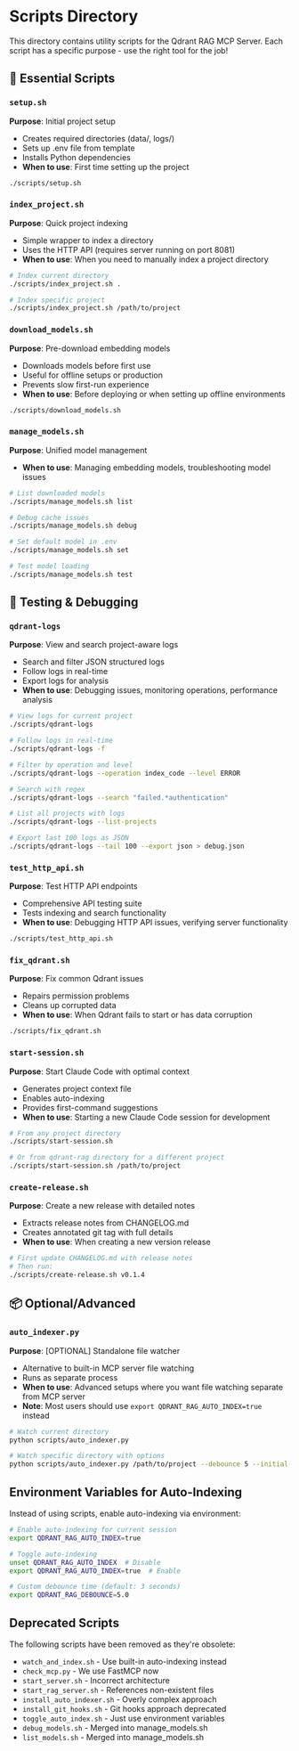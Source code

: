 # Scripts Directory

This directory contains utility scripts for the Qdrant RAG MCP Server. Each script has a specific purpose - use the right tool for the job!

## 🚀 Essential Scripts

### `setup.sh`
**Purpose**: Initial project setup
- Creates required directories (data/, logs/)
- Sets up .env file from template
- Installs Python dependencies
- **When to use**: First time setting up the project
```bash
./scripts/setup.sh
```

### `index_project.sh`
**Purpose**: Quick project indexing
- Simple wrapper to index a directory
- Uses the HTTP API (requires server running on port 8081)
- **When to use**: When you need to manually index a project directory
```bash
# Index current directory
./scripts/index_project.sh .

# Index specific project
./scripts/index_project.sh /path/to/project
```

### `download_models.sh`
**Purpose**: Pre-download embedding models
- Downloads models before first use
- Useful for offline setups or production
- Prevents slow first-run experience
- **When to use**: Before deploying or when setting up offline environments
```bash
./scripts/download_models.sh
```

### `manage_models.sh`
**Purpose**: Unified model management
- **When to use**: Managing embedding models, troubleshooting model issues
```bash
# List downloaded models
./scripts/manage_models.sh list

# Debug cache issues
./scripts/manage_models.sh debug

# Set default model in .env
./scripts/manage_models.sh set

# Test model loading
./scripts/manage_models.sh test
```

## 🔧 Testing & Debugging

### `qdrant-logs`
**Purpose**: View and search project-aware logs
- Search and filter JSON structured logs
- Follow logs in real-time
- Export logs for analysis
- **When to use**: Debugging issues, monitoring operations, performance analysis
```bash
# View logs for current project
./scripts/qdrant-logs

# Follow logs in real-time
./scripts/qdrant-logs -f

# Filter by operation and level
./scripts/qdrant-logs --operation index_code --level ERROR

# Search with regex
./scripts/qdrant-logs --search "failed.*authentication"

# List all projects with logs
./scripts/qdrant-logs --list-projects

# Export last 100 logs as JSON
./scripts/qdrant-logs --tail 100 --export json > debug.json
```

### `test_http_api.sh`
**Purpose**: Test HTTP API endpoints
- Comprehensive API testing suite
- Tests indexing and search functionality
- **When to use**: Debugging HTTP API issues, verifying server functionality
```bash
./scripts/test_http_api.sh
```

### `fix_qdrant.sh`
**Purpose**: Fix common Qdrant issues
- Repairs permission problems
- Cleans up corrupted data
- **When to use**: When Qdrant fails to start or has data corruption
```bash
./scripts/fix_qdrant.sh
```

### `start-session.sh`
**Purpose**: Start Claude Code with optimal context
- Generates project context file
- Enables auto-indexing
- Provides first-command suggestions
- **When to use**: Starting a new Claude Code session for development
```bash
# From any project directory
./scripts/start-session.sh

# Or from qdrant-rag directory for a different project
./scripts/start-session.sh /path/to/project
```

### `create-release.sh`
**Purpose**: Create a new release with detailed notes
- Extracts release notes from CHANGELOG.md
- Creates annotated git tag with full details
- **When to use**: When creating a new version release
```bash
# First update CHANGELOG.md with release notes
# Then run:
./scripts/create-release.sh v0.1.4
```

## 📦 Optional/Advanced

### `auto_indexer.py`
**Purpose**: [OPTIONAL] Standalone file watcher
- Alternative to built-in MCP server file watching
- Runs as separate process
- **When to use**: Advanced setups where you want file watching separate from MCP server
- **Note**: Most users should use `export QDRANT_RAG_AUTO_INDEX=true` instead
```bash
# Watch current directory
python scripts/auto_indexer.py

# Watch specific directory with options
python scripts/auto_indexer.py /path/to/project --debounce 5 --initial-index
```

## Environment Variables for Auto-Indexing

Instead of using scripts, enable auto-indexing via environment:

```bash
# Enable auto-indexing for current session
export QDRANT_RAG_AUTO_INDEX=true

# Toggle auto-indexing
unset QDRANT_RAG_AUTO_INDEX  # Disable
export QDRANT_RAG_AUTO_INDEX=true  # Enable

# Custom debounce time (default: 3 seconds)
export QDRANT_RAG_DEBOUNCE=5.0
```

## Deprecated Scripts

The following scripts have been removed as they're obsolete:
- `watch_and_index.sh` - Use built-in auto-indexing instead
- `check_mcp.py` - We use FastMCP now
- `start_server.sh` - Incorrect architecture
- `start_rag_server.sh` - References non-existent files
- `install_auto_indexer.sh` - Overly complex approach
- `install_git_hooks.sh` - Git hooks approach deprecated
- `toggle_auto_index.sh` - Just use environment variables
- `debug_models.sh` - Merged into manage_models.sh
- `list_models.sh` - Merged into manage_models.sh